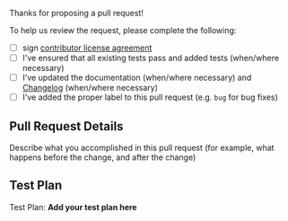 Thanks for proposing a pull request!

To help us review the request, please complete the following:

- [ ] sign [contributor license agreement](https://code.facebook.com/cla)
- [ ] I've ensured that all existing tests pass and added tests (when/where necessary)
- [ ] I've updated the documentation (when/where necessary) and [Changelog](CHANGELOG.md) (when/where necessary)
- [ ] I've added the proper label to this pull request (e.g. `bug` for bug fixes)

## Pull Request Details

Describe what you accomplished in this pull request (for example, what happens before the change, and after the change)

## Test Plan

Test Plan: **Add your test plan here**
